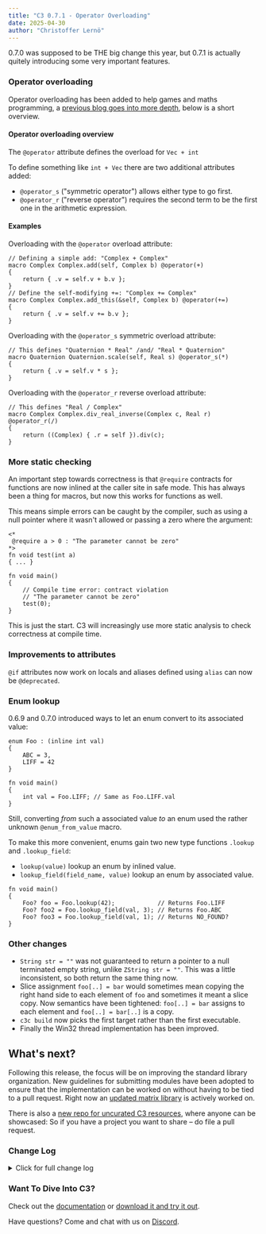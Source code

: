 ```yaml
---
title: "C3 0.7.1 - Operator Overloading"
date: 2025-04-30
author: "Christoffer Lernö"
---
```



0.7.0 was supposed to be THE big change this year, but 0.7.1 is actually quitely introducing some very important features.

### Operator overloading

Operator overloading has been added to help games and maths programming, a [previous blog goes into more depth](https://c3.handmade.network/blog/p/9019-c3_goes_game_and_maths_friendly_with_operator_overloading), below is a short overview.


#### Operator overloading overview
The `@operator` attribute defines the overload for `Vec + int` 

To define something like `int + Vec` there are two additional attributes added: 

- `@operator_s` ("symmetric operator") allows either type to go first.
- `@operator_r` ("reverse operator") requires the second term to be the first one in the arithmetic expression.

#### Examples

Overloading with the `@operator` overload attribute:

```c3
// Defining a simple add: "Complex + Complex"
macro Complex Complex.add(self, Complex b) @operator(+)
{
    return { .v = self.v + b.v };
} 
// Define the self-modifying +=: "Complex += Complex"
macro Complex Complex.add_this(&self, Complex b) @operator(+=) 
{
    return { .v = self.v += b.v };
}
```

Overloading with the `@operator_s` symmetric overload attribute:

```c3
// This defines "Quaternion * Real" /and/ "Real * Quaternion"
macro Quaternion Quaternion.scale(self, Real s) @operator_s(*)
{
    return { .v = self.v * s };
}
```

Overloading with the `@operator_r` reverse overload attribute:

```c3
// This defines "Real / Complex"
macro Complex Complex.div_real_inverse(Complex c, Real r) @operator_r(/) 
{
    return ((Complex) { .r = self }).div(c);
}
```


### More static checking

An important step towards correctness is that `@require` contracts for 
functions are now inlined at the caller site in safe mode. This has always 
been a thing for macros, but now this works for functions as well. 

This means simple errors can be caught by the compiler, such as using a null 
pointer where it wasn't allowed or passing a zero where the argument:

```c3
<*
 @require a > 0 : "The parameter cannot be zero"
*>
fn void test(int a)
{ ... }

fn void main()
{
    // Compile time error: contract violation 
    // "The parameter cannot be zero"
    test(0); 
}
```

This is just the start. C3 will increasingly use more static analysis to check correctness at compile time.

### Improvements to attributes

`@if` attributes now work on locals and aliases defined using `alias` can now be `@deprecated`.

### Enum lookup

0.6.9 and 0.7.0 introduced ways to let an enum convert to its associated value:

```c3
enum Foo : (inline int val)
{
    ABC = 3,
    LIFF = 42
}

fn void main()
{
    int val = Foo.LIFF; // Same as Foo.LIFF.val
}
```

Still, converting *from* such a associated value *to* an enum used the rather unknown `@enum_from_value` macro.

To make this more convenient, enums gain two new type functions `.lookup` and `.lookup_field`:
- `lookup(value)` lookup an enum by inlined value.
- `lookup_field(field_name, value)` lookup an enum by associated value.

```c3
fn void main()
{
    Foo? foo = Foo.lookup(42);            // Returns Foo.LIFF
    Foo? foo2 = Foo.lookup_field(val, 3); // Returns Foo.ABC
    Foo? foo3 = Foo.lookup_field(val, 1); // Returns NO_FOUND?
}
```

### Other changes

- `String str = ""` was not guaranteed to return a pointer to a null terminated empty string, unlike `ZString str = ""`. This was a little inconsistent, so both return the same thing now.
- Slice assignment `foo[..] = bar` would sometimes mean copying the right hand side to each element of `foo` and sometimes it meant a slice copy. Now semantics have been tightened: `foo[..] = bar` assigns to each element and `foo[..] = bar[..]` is a copy.
- `c3c build` now picks the first target rather than the first executable.
- Finally the Win32 thread implementation has been improved.

##  What's next?

Following this release, the focus will be on improving the standard library organization. New guidelines for submitting modules have been adopted to ensure that the implementation can be worked on without having to be tied to a pull request. Right now an [updated matrix library](https://github.com/m0tholith/c3math) is actively worked on.

There is also a [new repo for uncurated C3 resources](https://github.com/c3lang/c3-showcase), where anyone can be showcased: So if you have a project you want to share – do file a pull request.


### Change Log
<details>
	<summary class="
		text-black 
		dark:text-white
		font-medium
		text-lg
		"
	>
		Click for full change log
	</summary>
	
### Changes / improvements
- Better errors on some common casting mistakes (pointer->slice, String->ZString, deref pointer->array) #2064.
- Better errors trying to convert an enum to an int and vice versa.
- Function `@require` checks are added to the caller in safe mode. #186
- Improved error message when narrowing isn't allowed.
- Operator overloading for `+ - * / % & | ^ << >> ~ == != += -= *= /= %= &= |= ^= <<= >>=`
- Add `@operator_r` and `@operator_s` attributes.
- More stdlib tests: `sincos`, `ArenaAllocator`, `Slice2d`.
- Make aliases able to use `@deprecated`.
- Refactored stdlib file organization.
- Allow `@if` on locals.
- String str = "" is now guaranteed to be null terminated. #2083
- Improved error messages on `Foo { 3, abc }` #2099.
- `Foo[1..2] = { .baz = 123 }` inference now works. #2095
- Deprecated old inference with slice copy. Copying must now ensure a slicing operator at the end of the right hand side: `foo[1..2] = bar[..]` rather than the old `foo[1..2] = bar`. The old behaviour can be mostly retained with `--use-old-slice-copy`).
- Added `Enum.lookup` and `Enum.lookup_field`.
- `c3c build` picks first target rather than the first executable #2105.
- New Win32 Mutex, ConditionVariable and OnceFlag implementation

### Fixes
- Trying to cast an enum to int and back caused the compiler to crash.
- Incorrect rounding at compile time going from double to int.
- Regression with invalid setup of the WASM temp allocator.
- Correctly detect multiple overloads of the same type.
- ABI bug on x64 Linux / MacOS when passing a union containing a struct of 3 floats. #2087 
- Bug with slice acces as inline struct member #2088.
- `@if` now does implicit conversion to bool like `$if`. #2086
- Fix broken enum inline -> bool conversions #2094.
- `@if` was ignored on attrdef, regression 0.7 #2093.
- `@ensure` was not included when the function doesn't return a value #2098.
- Added missing `@clone_aligned` and add checks to `@tclone`
- Comparing a distinct type with an enum with an inline distinct type failed unexpectedly.
- The `%s` would not properly print function pointers.
- Compiler crash when passing an untyped list as an argument to `assert` #2108.
- `@ensure` should be allowed to read "out" variables. #2107
- Error message for casting generic to incompatible type does not work properly with nested generics #1953
- Fixed enum regression after 0.7.0 enum change.
- ConditionVariable now properly works on Win32

### Stdlib changes
- Hash functions for integer vectors and arrays.
- Prefer `math::I` and `math::I_F` for `math::IMAGINARY` and `math::IMAGINARYF` the latter is deprecated.
- Add `array::contains` to check for a value in an array or slice.

</details>

### Want To Dive Into C3?
Check out the [documentation](/getting-started) or [download it and try it out](/getting-started/prebuilt-binaries).

Have questions? Come and chat with us on [Discord](https://discord.gg/qN76R87).